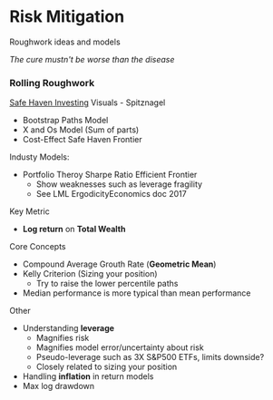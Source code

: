 # Risk Mitigation
Roughwork ideas and models

*The cure mustn't be worse than the disease*

### Rolling Roughwork
[Safe Haven Investing](https://www.amazon.co.uk/Safe-Haven-Investing-Financial-Storms/dp/1119401798) Visuals - Spitznagel
* Bootstrap Paths Model
* X and Os Model (Sum of parts)
* Cost-Effect Safe Haven Frontier

Industy Models:
* Portfolio Theroy Sharpe Ratio Efficient Frontier
    * Show weaknesses such as leverage fragility
    * See LML ErgodicityEconomics doc 2017

Key Metric
* **Log return** on **Total Wealth**


Core Concepts
* Compound Average Grouth Rate (**Geometric Mean**)
* Kelly Criterion (Sizing your position)
    * Try to raise the lower percentile paths
* Median performance is more typical than mean performance

Other
* Understanding **leverage**
  * Magnifies risk
  * Magnifies model error/uncertainty about risk
  * Pseudo-leverage such as 3X S&P500 ETFs, limits downside?
  * Closely related to sizing your position
* Handling **inflation** in return models
* Max log drawdown
